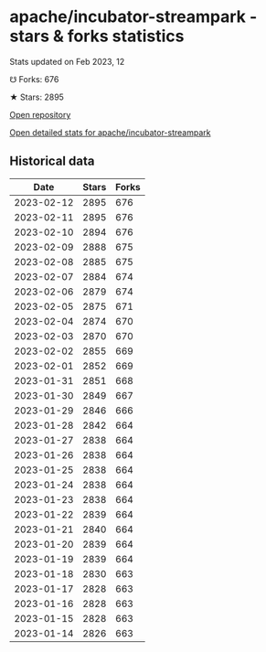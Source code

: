 # apache/incubator-streampark - stars & forks statistics

Stats updated on Feb 2023, 12

☋ Forks: 676

★ Stars: 2895

[Open repository](https://github.com/apache/incubator-streampark)

[Open detailed stats for apache/incubator-streampark](https://reviewgithub.com/rep/apache/incubator-streampark)

## Historical data
| Date | Stars | Forks |
|------|-------|-------|
| 2023-02-12 | 2895 | 676 | 
| 2023-02-11 | 2895 | 676 | 
| 2023-02-10 | 2894 | 676 | 
| 2023-02-09 | 2888 | 675 | 
| 2023-02-08 | 2885 | 675 | 
| 2023-02-07 | 2884 | 674 | 
| 2023-02-06 | 2879 | 674 | 
| 2023-02-05 | 2875 | 671 | 
| 2023-02-04 | 2874 | 670 | 
| 2023-02-03 | 2870 | 670 | 
| 2023-02-02 | 2855 | 669 | 
| 2023-02-01 | 2852 | 669 | 
| 2023-01-31 | 2851 | 668 | 
| 2023-01-30 | 2849 | 667 | 
| 2023-01-29 | 2846 | 666 | 
| 2023-01-28 | 2842 | 664 | 
| 2023-01-27 | 2838 | 664 | 
| 2023-01-26 | 2838 | 664 | 
| 2023-01-25 | 2838 | 664 | 
| 2023-01-24 | 2838 | 664 | 
| 2023-01-23 | 2838 | 664 | 
| 2023-01-22 | 2839 | 664 | 
| 2023-01-21 | 2840 | 664 | 
| 2023-01-20 | 2839 | 664 | 
| 2023-01-19 | 2839 | 664 | 
| 2023-01-18 | 2830 | 663 | 
| 2023-01-17 | 2828 | 663 | 
| 2023-01-16 | 2828 | 663 | 
| 2023-01-15 | 2828 | 663 | 
| 2023-01-14 | 2826 | 663 | 

